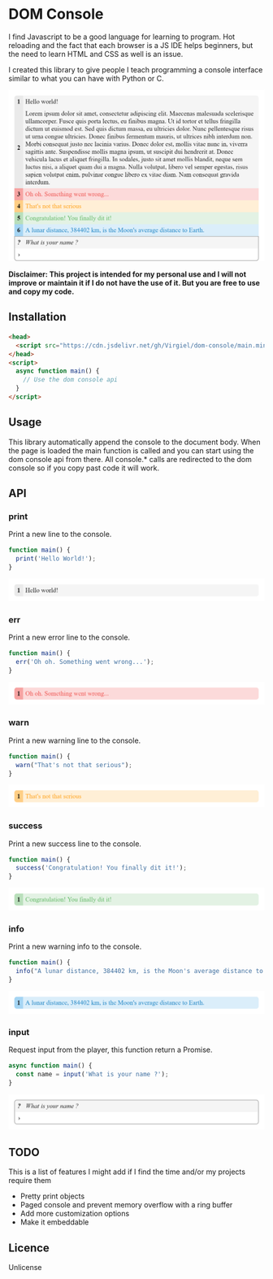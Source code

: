 # DOM Console

I find Javascript to be a good language for learning to program. Hot reloading and the fact that each browser is a JS IDE helps beginners, but the need to learn HTML and CSS as well is an issue.

I created this library to give people I teach programming a console interface similar to what you can have with Python or C.

![Example](./screenshots/example.png)

**Disclaimer: This project is intended for my personal use and I will not improve or maintain it if I do not have the use of it. But you are free to use and copy my code.**

## Installation

```html
<head>
  <script src="https://cdn.jsdelivr.net/gh/Virgiel/dom-console/main.min.js"></script>
</head>
<script>
  async function main() {
    // Use the dom console api
  }
</script>
```

## Usage

This library automatically append the console to the document body. When the page is loaded the main function is called and you can start using the dom console api from there. All console.\* calls are redirected to the dom console so if you copy past code it will work.

## API

### print

Print a new line to the console.

```js
function main() {
  print('Hello World!');
}
```

![print](./screenshots/print.png)

### err

Print a new error line to the console.

```js
function main() {
  err('Oh oh. Something went wrong...');
}
```

![err](./screenshots/err.png)

### warn

Print a new warning line to the console.

```js
function main() {
  warn("That's not that serious");
}
```

![warn](./screenshots/warn.png)

### success

Print a new success line to the console.

```js
function main() {
  success('Congratulation! You finally dit it!');
}
```

![success](./screenshots/success.png)

### info

Print a new warning info to the console.

```js
function main() {
  info("A lunar distance, 384402 km, is the Moon's average distance to Earth.");
}
```

![info](./screenshots/info.png)

### input

Request input from the player, this function return a Promise.

```js
async function main() {
  const name = input('What is your name ?');
}
```

![input](./screenshots/input.png)

## TODO

This is a list of features I might add if I find the time and/or my projects require them

- Pretty print objects
- Paged console and prevent memory overflow with a ring buffer
- Add more customization options
- Make it embeddable

## Licence

Unlicense
